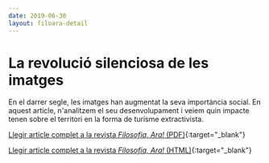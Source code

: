 ```yaml
---
date: 2019-06-30
layout: filoara-detail
---
```


# La revolució silenciosa de les imatges

En el darrer segle, les imatges han augmentat la seva importància social. En aquest article, n'analitzem el seu
desenvolupament i veiem quin impacte tenen sobre el territori en la forma de turisme extractivista.

[Llegir article complet a la revista _Filosofia, Ara!_ (PDF)](http://www.filoara.cat/revista/index.php/FA/article/view/205/272){:target="_blank"}

[Llegir article complet a la revista _Filosofia, Ara!_ (HTML)](http://www.filoara.cat/revista/index.php/FA/article/view/205/302){:target="_blank"}
